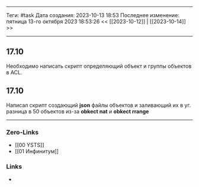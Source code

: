 ___
Теги: #task 
Дата создания: 2023-10-13 18:53 
Последнее изменение: пятница 13-го октября 2023 18:53:26
<< [[2023-10-12]] | [[2023-10-14]] >> 
___
## 17.10

Необходимо написать скрипт определяющий объект и группы объектов в ACL.


## 17.10

Написал скрипт создающий **json** файлы объектов и заливающий их в уг. разница в 50 объектов из-за **obkect nat** и **obkect rrange**
___
### Zero-Links
- [[00 YSTS]]
- [[01 Инфинитум]]

### Links
- 
